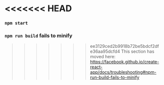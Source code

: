 <<<<<<< HEAD
=======

### `npm start`


### `npm run build` fails to minify

>>>>>>> ee3129ced2b9918b72be5bdcf2dfe36aa95dcfd4
This section has moved here: https://facebook.github.io/create-react-app/docs/troubleshooting#npm-run-build-fails-to-minify
